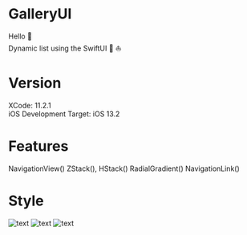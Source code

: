 # GalleryUI

Hello :wave:   
Dynamic list using the SwiftUI :iphone: :boat:


# Version
XCode: 11.2.1     
iOS Development Target: iOS 13.2


# Features
NavigationView()
ZStack(), HStack()
RadialGradient()
NavigationLink()

# Style
![text](https://github.com/nataliawcislo/GalleryUI-/blob/master/List.gif)
![text](https://github.com/nataliawcislo/GalleryUI-/blob/master/ContentView.png)
![text](https://github.com/nataliawcislo/GalleryUI-/blob/master/StartController.png)

